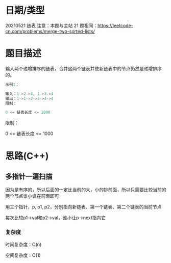 <!--
 * @Author: baisichen
 * @Date: 2021-05-10 10:20:04
 * @LastEditTime: 2021-05-21 20:49:57
 * @LastEditors: baisichen
 * @Description: 
-->
# 日期/类型
20210521 链表
注意：本题与主站 21 题相同：https://leetcode-cn.com/problems/merge-two-sorted-lists/

# 题目描述
输入两个递增排序的链表，合并这两个链表并使新链表中的节点仍然是递增排序的。

``` cpp
示例1：

输入：1->2->4, 1->3->4
输出：1->1->2->3->4->4
限制：

0 <= 链表长度 <= 1000
```


限制：

0 <= 链表长度 <= 1000


# 思路(C++)

## 多指针一遍扫描
因为是有序的，所以后面的一定比当前的大，小的排前面，所以只需要比较当前的两个节点谁小谁在前面即可

用三个指针，p, p1, p2，分别指向新链表、第一个链表、第二个链表的当前节点

每次比较p1->val和p2->val，谁小让p->next指向它

### 复杂度
时间复杂度：O(n)

空间复杂度：O(1)